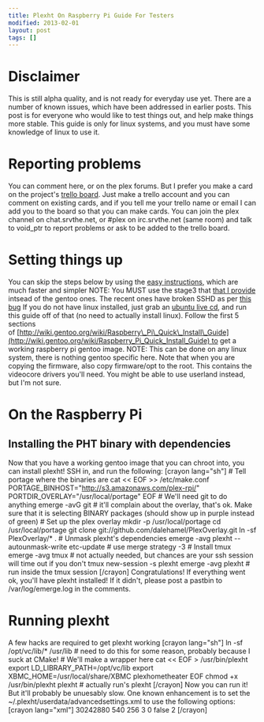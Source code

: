 ```yaml
---
title: Plexht On Raspberry Pi Guide For Testers
modified: 2013-02-01
layout: post
tags: []
---
```



Disclaimer
==========

This is still alpha quality, and is not ready for everyday use yet. There are a number of known issues, which have been addressed in earlier posts. This post is for everyone who would like to test things out, and help make things more stable. This guide is only for linux systems, and you must have some knowledge of linux to use it.

Reporting problems
==================

You can comment here, or on the plex forums. But I prefer you make a card on the project's [trello board](https://trello.com/board/plex-on-raspberry-pi/510c4d34e1d17df66c00092a). Just make a trello account and you can comment on existing cards, and if you tell me your trello name or email I can add you to the board so that you can make cards. You can join the plex channel on chat.srvthe.net, or \#plex on irc.srvthe.net (same room) and talk to void\_ptr to report problems or ask to be added to the trello board.

Setting things up
=================

You can skip the steps below by using the [easy instructions](http://blog.srvthe.net/archives/474), which are much faster and simpler NOTE: You MUST use the stage3 that [that I provide](https://s3.amazonaws.com/plex-rpi/rpi-base-stage3.tar.bz2 "stage3") intsead of the gentoo ones. The recent ones have broken SSHD as per [this bug](https://bugs.gentoo.org/show_bug.cgi?id=450330 "this bug") If you do not have linux installed, just grab an [ubuntu live cd](http://www.ubuntu.com/download/desktop), and run this guide off of that (no need to actually install linux). Follow the first 5 sections of [http://wiki.gentoo.org/wiki/Raspberry\_Pi\_Quick\_Install\_Guide](http://wiki.gentoo.org/wiki/Raspberry_Pi_Quick_Install_Guide) to get a working raspberry pi gentoo image. NOTE: This can be done on any linux system, there is nothing gentoo specific here. Note that when you are copying the firmware, also copy firmware/opt to the root. This contains the videocore drivers you'll need. You might be able to use userland instead, but I'm not sure.

On the Raspberry Pi
===================

Installing the PHT binary with dependencies
-------------------------------------------

Now that you have a working gentoo image that you can chroot into, you can install plexht! SSH in, and run the following: [crayon lang="sh"] \# Tell portage where the binaries are cat \<\< EOF \>\> /etc/make.conf PORTAGE\_BINHOST="http://s3.amazonaws.com/plex-rpi/" PORTDIR\_OVERLAY="/usr/local/portage" EOF \# We'll need git to do anything emerge -avG git \# it'll complain about the overlay, that's ok. Make sure that it is selecting BINARY packages (should show up in purple instead of green) \# Set up the plex overlay mkdir -p /usr/local/portage cd /usr/local/portage git clone git://github.com/dalehamel/PlexOverlay.git ln -sf PlexOverlay/\* . \# Unmask plexht's dependencies emerge -avg plexht --autounmask-write etc-update \# use merge strategy -3 \# Install tmux emerge -avg tmux \# not actually needed, but chances are your ssh session will time out if you don't tmux new-session -s plexht emerge -avg plexht \# run inside the tmux session [/crayon] Congratulations! If everything went ok, you'll have plexht installed! If it didn't, please post a pastbin to /var/log/emerge.log in the comments.

Running plexht
==============

A few hacks are required to get plexht working [crayon lang="sh"] ln -sf /opt/vc/lib/\* /usr/lib \# need to do this for some reason, probably because I suck at CMake! \# We'll make a wrapper here cat \<\< EOF \> /usr/bin/plexht export LD\_LIBRARY\_PATH=/opt/vc/lib export XBMC\_HOME=/usr/local/share/XBMC plexhometheater EOF chmod +x /usr/bin/plexht plexht \# actually run's plexht [/crayon] Now you can run it! But it'll probably be unuesably slow. One known enhancement is to set the \~/.plexht/userdata/advancedsettings.xml to use the following options: [crayon lang="xml"] 30242880 540 256 3 0 false 2 [/crayon]
